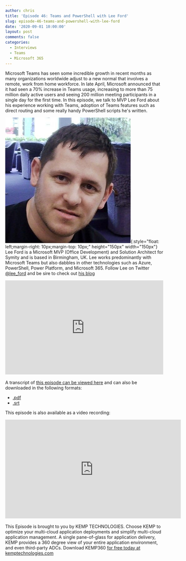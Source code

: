 ```yaml
---
author: chris
title: 'Episode 46: Teams and PowerShell with Lee Ford'
slug: episode-46-teams-and-powershell-with-lee-ford
date: '2020-09-01 10:00:00'
layout: post
comments: false
categories:
  - Interviews
  - Teams
  - Microsoft 365
---
```


Microsoft Teams has seen some incredible growth in recent months as many organizations worldwide adjust to a new normal that involves a remote, work from home workforce. In late April, Microsoft announced that it had seen a 70% increase in Teams usage, increasing to more than 75 million daily active users and seeing 200 million meeting participants in a single day for the first time. In this episode, we talk to MVP Lee Ford about his experience working with Teams, adoption of Teams features such as direct routing and some really handy PowerShell scripts he's written.

![Lee](/images/uploads/2020/09/lee.jpg){:style="float: left;margin-right: 10px;margin-top: 10px;" height="150px" width="150px"} Lee Ford is a Microsoft MVP (Office Development) and Solution Architect for Symity and is based in Birmingham, UK. Lee works predominantly with Microsoft Teams but also dabbles in other technologies such as Azure, PowerShell, Power Platform, and Microsoft 365. Follow Lee on Twitter [@lee_ford](https://twitter.com/le_ford) and be sire to check out [his blog](https://www.lee-ford.co.uk)

<p><iframe width="100%" height="300" scrolling="no" frameborder="no" allow="autoplay" src="https://w.soundcloud.com/player/?url=https%3A//api.soundcloud.com/tracks/885866836&color=%23ff5500&auto_play=false&hide_related=false&show_comments=true&show_user=true&show_reposts=false&show_teaser=true&visual=true"></iframe></p>

A transcript of [this episode can be viewed here](https://gist.github.com/TheCloudArch/44e51ecc190a8569e0c95e7406d4d316) and can also be downloaded in the following formats:
* [.pdf](/transcript/episode46.pdf)
* [.srt](/transcript/episode46.srt)

This episode is also available as a video recording:

<p><iframe width="560" height="315" src="https://www.youtube.com/embed/iIxmoGnWJFQ" frameborder="0" allow="accelerometer; autoplay; encrypted-media; gyroscope; picture-in-picture" allowfullscreen></iframe></p>

This Episode is brought to you by KEMP TECHNOLOGIES. Choose KEMP to optimize your multi-cloud application deployments and simplify multi-cloud application management. A single pane-of-glass for application delivery, KEMP provides a 360 degree view of your entire application environment, and even third-party ADCs. Download KEMP360 [for free today at kemptechnologies.com](https://kempte.ch/2MYXjew)
